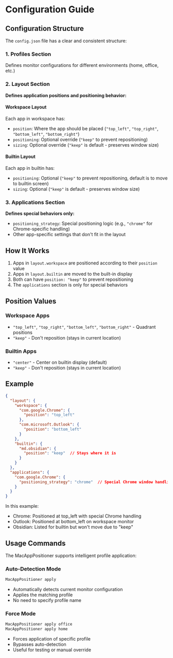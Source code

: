 # Configuration Guide

## Configuration Structure

The `config.json` file has a clear and consistent structure:

### 1. Profiles Section
Defines monitor configurations for different environments (home, office, etc.)

### 2. Layout Section
**Defines application positions and positioning behavior:**

#### Workspace Layout
Each app in workspace has:
- `position`: Where the app should be placed (`"top_left"`, `"top_right"`, `"bottom_left"`, `"bottom_right"`)
- `positioning`: Optional override (`"keep"` to prevent repositioning)
- `sizing`: Optional override (`"keep"` is default - preserves window size)

#### Builtin Layout
Each app in builtin has:
- `positioning`: Optional (`"keep"` to prevent repositioning, default is to move to builtin screen)
- `sizing`: Optional (`"keep"` is default - preserves window size)

### 3. Applications Section
**Defines special behaviors only:**
- `positioning_strategy`: Special positioning logic (e.g., `"chrome"` for Chrome-specific handling)
- Other app-specific settings that don't fit in the layout

## How It Works

1. Apps in `layout.workspace` are positioned according to their `position` value
2. Apps in `layout.builtin` are moved to the built-in display
3. Both can have `position: "keep"` to prevent repositioning
4. The `applications` section is only for special behaviors

## Position Values

### Workspace Apps
- `"top_left"`, `"top_right"`, `"bottom_left"`, `"bottom_right"` - Quadrant positions
- `"keep"` - Don't reposition (stays in current location)

### Builtin Apps
- `"center"` - Center on builtin display (default)
- `"keep"` - Don't reposition (stays in current location)

## Example

```json
{
  "layout": {
    "workspace": {
      "com.google.Chrome": {
        "position": "top_left"
      },
      "com.microsoft.Outlook": {
        "position": "bottom_left"
      }
    },
    "builtin": {
      "md.obsidian": {
        "position": "keep"  // Stays where it is
      }
    }
  },
  "applications": {
    "com.google.Chrome": {
      "positioning_strategy": "chrome"  // Special Chrome window handling
    }
  }
}
```

In this example:
- Chrome: Positioned at top_left with special Chrome handling
- Outlook: Positioned at bottom_left on workspace monitor
- Obsidian: Listed for builtin but won't move due to "keep"

## Usage Commands

The MacAppPositioner supports intelligent profile application:

### Auto-Detection Mode
```bash
MacAppPositioner apply
```
- Automatically detects current monitor configuration
- Applies the matching profile
- No need to specify profile name

### Force Mode
```bash
MacAppPositioner apply office
MacAppPositioner apply home
```
- Forces application of specific profile
- Bypasses auto-detection
- Useful for testing or manual override
